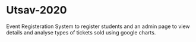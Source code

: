 # Utsav-2020
Event Registeration System to register students and an admin page to view details and analyse types of tickets sold using google charts.
